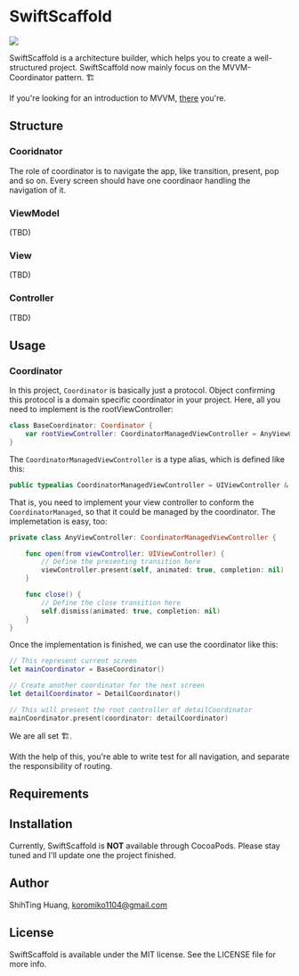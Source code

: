 # SwiftScaffold

![](https://travis-ci.com/koromiko/SwiftScaffold.svg?branch=master)

SwiftScaffold is a architecture builder, which  helps you to create a well-structured project. SwiftScaffold now mainly focus on the MVVM-Coordinator pattern. 🏗️

If you're looking for an introduction to MVVM, [there](https://medium.com/flawless-app-stories/how-to-use-a-model-view-viewmodel-architecture-for-ios-46963c67be1b) you're. 

## Structure


### Cooridnator

The role of coordinator is to navigate the app, like transition, present, pop and so on. Every screen should have one coordinaor handling the navigation of it. 

### ViewModel
(TBD)

### View
(TBD)

### Controller
(TBD)



## Usage

### Coordinator

In this project, `Coordinator` is basically just a protocol. Object confirming this protocol is a domain specific coordinator in your project. Here, all you need to implement is the rootViewController:

```swift
class BaseCoordinator: Coordinator {
    var rootViewController: CoordinatorManagedViewController = AnyViewController()
}
```

The `CoordinatorManagedViewController` is a type alias, which is defined like this:

```swift
public typealias CoordinatorManagedViewController = UIViewController & CoordinatorManaged
```

That is, you need to implement your view controller to conform the `CoordinatorManaged`, so that it could be managed by the coordinator. The implemetation is easy, too: 

```swift
private class AnyViewController: CoordinatorManagedViewController {

    func open(from viewController: UIViewController) {
		// Define the presenting transition here
		viewController.present(self, animated: true, completion: nil)
    }

    func close() {
    	// Define the close transition here 
		self.dismiss(animated: true, completion: nil)
    }
}
```

Once the implementation is finished, we can use the coordinator like this: 

```swift 
// This represent current screen 
let mainCoordinator = BaseCoordinator() 

// Create another coordinator for the next screen
let detailCoordinator = DetailCoordinator() 

// This will present the root controller of detailCoordinator
mainCoordinator.present(coordinator: detailCoordinator)  
```

We are all set 🏗️.

With the help of this, you're able to write test for all navigation, and separate the responsibility of routing. 



## Requirements

## Installation

Currently, SwiftScaffold is **NOT** available through CocoaPods. Please stay tuned and I'll update one the project finished.


## Author

ShihTing Huang, koromiko1104@gmail.com

## License

SwiftScaffold is available under the MIT license. See the LICENSE file for more info.
